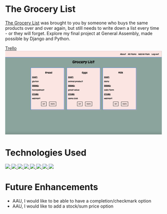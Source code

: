 # The Grocery List

[The Grocery List](https://thegrocerystore.herokuapp.com/) was brought to you by someone who buys the same products over and over again, but still needs to write down a list every time - or they will forget. Explore my final project at General Assembly, made possible by Django and Python.

[Trello](https://trello.com/b/XuSg4GCD/the-grocery-list#)
![Main View](main_app/static/images/index.png)

# Technologies Used

<a href="#"><img src="https://img.shields.io/badge/-HTML5-E34F26?style=flat-square&logo=html5&logoColor=white" />  </a>
<a href="#"><img src="https://img.shields.io/badge/-CSS3-1572B6?style=flat-square&logo=css3" />  </a>
<a href="#"><img src="https://img.shields.io/badge/-Django-092E20?style=flat-square&logo=django" />  </a>
<a href="#"><img src="https://img.shields.io/badge/-Python3-3776AB?style=flat-square&logo=Python&logoColor=white" />  </a>
<a href="#"><img src="https://img.shields.io/badge/-PostgreSQL-336791?style=flat-square&logo=postgresql" />  </a>
<a href="#"><img src="https://img.shields.io/badge/-Heroku-430098?style=flat-square&logo=heroku" />  </a>
<a href="#"><img src="https://img.shields.io/badge/-Trello-0079BF?style=flat-square&logo=Trello&logoColor=white" />  </a>
<a href="#"><img src="https://img.shields.io/badge/-VS_Code-007ACC?style=flat-square&logo=visual-studio-code" />  </a>

# Future Enhancements
<ul>
<li>AAU, I would like to be able to have a completion/checkmark option</li>
<li>AAU, I would like to add a stock/sum price option</li>
</ul>





